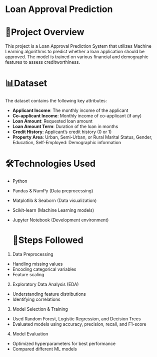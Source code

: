 # Loan Approval Prediction


# 📌Project Overview

This project is a Loan Approval Prediction System that utilizes Machine Learning algorithms to predict whether a loan application should be approved. The model is trained on various financial and demographic features to assess creditworthiness.

# 📊Dataset

The dataset contains the following key attributes:

- **Applicant Income**: The monthly income of the applicant
- **Co-applicant Income**: Monthly income of co-applicant (if any)
- **Loan Amount**: Requested loan amount
- **Loan Amount Term**: Duration of the loan in months
- **Credit History**: Applicant’s credit history (0 or 1)
- **Property Area**: Urban, Semi-Urban, or Rural Marital Status, Gender, Education, Self-Employed: Demographic information

# 🛠️Technologies Used

- Python
- Pandas & NumPy (Data preprocessing)
- Matplotlib & Seaborn (Data visualization)
- Scikit-learn (Machine Learning models)
- Jupyter Notebook (Development environment)

  # 📌Steps Followed

1. Data Preprocessing
- Handling missing values
- Encoding categorical variables
- Feature scaling 

2. Exploratory Data Analysis (EDA)

- Understanding feature distributions
- Identifying correlations

3. Model Selection & Training

- Used Random Forest, Logistic Regression, and Decision Trees
- Evaluated models using accuracy, precision, recall, and F1-score

4. Model Evaluation

- Optimized hyperparameters for best performance
- Compared different ML models
